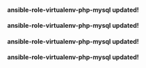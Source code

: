 #### ansible-role-virtualenv-php-mysql updated!
#### ansible-role-virtualenv-php-mysql updated!
#### ansible-role-virtualenv-php-mysql updated!
#### ansible-role-virtualenv-php-mysql updated!
